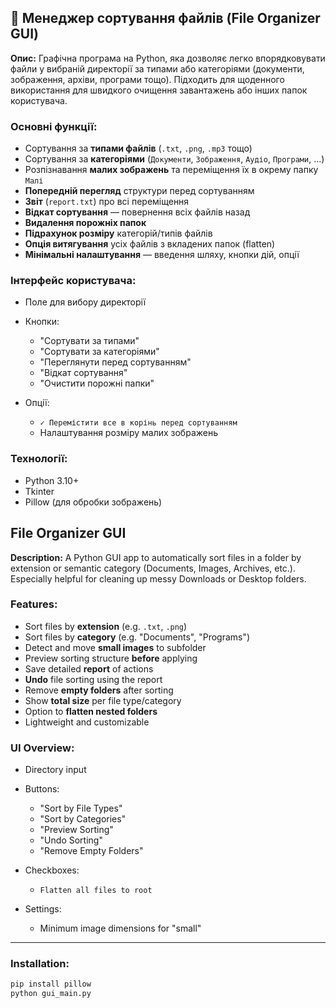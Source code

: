 ## 📁 Менеджер сортування файлів (File Organizer GUI)

**Опис:**
Графічна програма на Python, яка дозволяє легко впорядковувати файли у вибраній директорії за типами або категоріями (документи, зображення, архіви, програми тощо). Підходить для щоденного використання для швидкого очищення завантажень або інших папок користувача.

### Основні функції:

* Сортування за **типами файлів** (`.txt`, `.png`, `.mp3` тощо)
* Сортування за **категоріями** (`Документи`, `Зображення`, `Аудіо`, `Програми`, ...)
* Розпізнавання **малих зображень** та переміщення їх в окрему папку `Малі`
* **Попередній перегляд** структури перед сортуванням
* **Звіт** (`report.txt`) про всі переміщення
* **Відкат сортування** — повернення всіх файлів назад
* **Видалення порожніх папок**
* **Підрахунок розміру** категорій/типів файлів
* **Опція витягування** усіх файлів з вкладених папок (flatten)
* **Мінімальні налаштування** — введення шляху, кнопки дій, опції


### Інтерфейс користувача:

* Поле для вибору директорії
* Кнопки:

  * "Сортувати за типами"
  * "Сортувати за категоріями"
  * "Переглянути перед сортуванням"
  * "Відкат сортування"
  * "Очистити порожні папки"
* Опції:

  * `✓ Перемістити все в корінь перед сортуванням`
  * Налаштування розміру малих зображень


### Технології:

* Python 3.10+
* Tkinter
* Pillow (для обробки зображень)



## File Organizer GUI

**Description:**
A Python GUI app to automatically sort files in a folder by extension or semantic category (Documents, Images, Archives, etc.). Especially helpful for cleaning up messy Downloads or Desktop folders.


### Features:

* Sort files by **extension** (e.g. `.txt`, `.png`)
* Sort files by **category** (e.g. "Documents", "Programs")
* Detect and move **small images** to subfolder
* Preview sorting structure **before** applying
* Save detailed **report** of actions
* **Undo** file sorting using the report
* Remove **empty folders** after sorting
* Show **total size** per file type/category
* Option to **flatten nested folders**
* Lightweight and customizable


### UI Overview:

* Directory input
* Buttons:

  * "Sort by File Types"
  * "Sort by Categories"
  * "Preview Sorting"
  * "Undo Sorting"
  * "Remove Empty Folders"
* Checkboxes:

  * `Flatten all files to root`
* Settings:

  * Minimum image dimensions for "small"

---

### Installation:

```bash
pip install pillow
python gui_main.py
```

